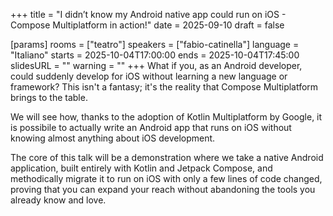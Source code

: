+++
title = "I didn’t know my Android native app could run on iOS - Compose Multiplatform in action!"
date = 2025-09-10
draft = false

[params]
rooms = ["teatro"]
speakers = ["fabio-catinella"]
language = "Italiano"
starts = 2025-10-04T17:00:00
ends = 2025-10-04T17:45:00
slidesURL = ""
warning = ""
+++
What if you, as an Android developer, could suddenly develop for iOS without learning a new language or framework? This isn't a fantasy; it's the reality that Compose Multiplatform brings to the table.

We will see how, thanks to the adoption of Kotlin Multiplatform by Google, it is possibile to actually write an Android app that runs on iOS without knowing almost anything about iOS development. 

The core of this talk will be a demonstration where we take a native Android application, built entirely with Kotlin and Jetpack Compose, and methodically migrate it to run on iOS with only a few lines of code changed, proving that you can expand your reach without abandoning the tools you already know and love.
